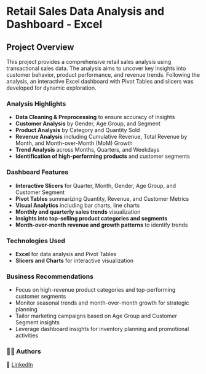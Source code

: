 # Retail Sales Data Analysis and Dashboard - Excel

## Project Overview

This project provides a comprehensive retail sales analysis using transactional sales data. The analysis aims to uncover key insights into customer behavior, product performance, and revenue trends. Following the analysis, an interactive Excel dashboard with Pivot Tables and slicers was developed for dynamic exploration.

### Analysis Highlights

- **Data Cleaning & Preprocessing** to ensure accuracy of insights  
- **Customer Analysis** by Gender, Age Group, and Segment  
- **Product Analysis** by Category and Quantity Sold  
- **Revenue Analysis** including Cumulative Revenue, Total Revenue by Month, and Month-over-Month (MoM) Growth  
- **Trend Analysis** across Months, Quarters, and Weekdays  
- **Identification of high-performing products** and customer segments  

### Dashboard Features

- **Interactive Slicers** for Quarter, Month, Gender, Age Group, and Customer Segment  
- **Pivot Tables** summarizing Quantity, Revenue, and Customer Metrics  
- **Visual Analytics** including bar charts, line charts
- **Monthly and quarterly sales trends** visualization  
- **Insights into top-selling product categories and segments**  
- **Month-over-month revenue and growth patterns** to identify trends  

### Technologies Used

- **Excel** for data analysis and Pivot Tables  
- **Slicers and Charts** for interactive visualization  

### Business Recommendations

- Focus on high-revenue product categories and top-performing customer segments  
- Monitor seasonal trends and month-over-month growth for strategic planning  
- Tailor marketing campaigns based on Age Group and Customer Segment insights  
- Leverage dashboard insights for inventory planning and promotional activities  

### 👩‍💻 Authors

🔗 [LinkedIn](https://www.linkedin.com/in/reematurki-alotaibi)
